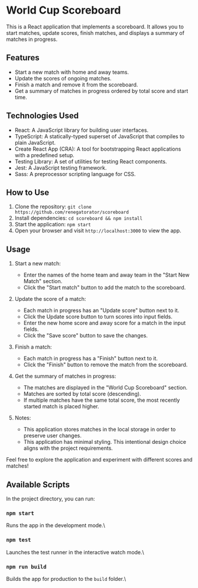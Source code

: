 # World Cup Scoreboard

This is a React application that implements a scoreboard. It allows you to start matches, update scores, finish matches, and displays a summary of matches in progress.

## Features

- Start a new match with home and away teams.
- Update the scores of ongoing matches.
- Finish a match and remove it from the scoreboard.
- Get a summary of matches in progress ordered by total score and start time.

## Technologies Used

- React: A JavaScript library for building user interfaces.
- TypeScript: A statically-typed superset of JavaScript that compiles to plain JavaScript.
- Create React App (CRA): A tool for bootstrapping React applications with a predefined setup.
- Testing Library: A set of utilities for testing React components.
- Jest: A JavaScript testing framework.
- Sass: A preprocessor scripting language for CSS.

## How to Use

1. Clone the repository: `git clone https://github.com/renegatorator/scoreboard`
2. Install dependencies: `cd scoreboard && npm install`
3. Start the application: `npm start`
4. Open your browser and visit `http://localhost:3000` to view the app.

## Usage

1. Start a new match:

   - Enter the names of the home team and away team in the "Start New Match" section.
   - Click the "Start match" button to add the match to the scoreboard.

2. Update the score of a match:

   - Each match in progress has an "Update score" button next to it.
   - Click the Update score button to turn scores into input fields.
   - Enter the new home score and away score for a match in the input fields.
   - Click the "Save score" button to save the changes.

3. Finish a match:

   - Each match in progress has a "Finish" button next to it.
   - Click the "Finish" button to remove the match from the scoreboard.

4. Get the summary of matches in progress:

   - The matches are displayed in the "World Cup Scoreboard" section.
   - Matches are sorted by total score (descending).
   - If multiple matches have the same total score, the most recently started match is placed higher.

5. Notes:
   - This application stores matches in the local storage in order to preserve user changes.
   - This application has minimal styling. This intentional design choice aligns with the project requirements.

Feel free to explore the application and experiment with different scores and matches!

## Available Scripts

In the project directory, you can run:

### `npm start`

Runs the app in the development mode.\

### `npm test`

Launches the test runner in the interactive watch mode.\

### `npm run build`

Builds the app for production to the `build` folder.\
